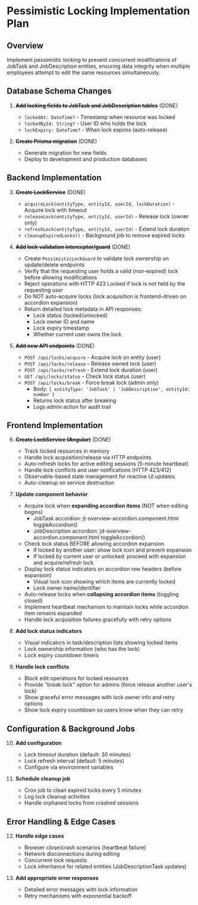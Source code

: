 # Pessimistic Locking Implementation Plan

## Overview

Implement pessimistic locking to prevent concurrent modifications of JobTask and JobDescription entities, ensuring data integrity when multiple employees attempt to edit the same resources simultaneously.

## Database Schema Changes

1. ~~**Add locking fields to JobTask and JobDescription tables**~~ (DONE)

   - `lockedAt: DateTime?` - Timestamp when resource was locked
   - `lockedById: String?` - User ID who holds the lock
   - `lockExpiry: DateTime?` - When lock expires (auto-release)

2. ~~**Create Prisma migration**~~ (DONE)
   - Generate migration for new fields
   - Deploy to development and production databases

## Backend Implementation

3. ~~**Create LockService**~~ (DONE)

   - `acquireLock(entityType, entityId, userId, lockDuration)` - Acquire lock with timeout
   - `releaseLock(entityType, entityId, userId)` - Release lock (owner only)
   - `refreshLock(entityType, entityId, userId)` - Extend lock duration
   - `cleanupExpiredLocks()` - Background job to remove expired locks

4. ~~**Add lock validation interceptor/guard**~~ (DONE)

   - Create `PessimisticLockGuard` to validate lock ownership on update/delete endpoints
   - Verify that the requesting user holds a valid (non-expired) lock before allowing modifications
   - Reject operations with HTTP 423 Locked if lock is not held by the requesting user
   - Do NOT auto-acquire locks (lock acquisition is frontend-driven on accordion expansion)
   - Return detailed lock metadata in API responses:
     - Lock status (locked/unlocked)
     - Lock owner ID and name
     - Lock expiry timestamp
     - Whether current user owns the lock

5. ~~**Add new API endpoints**~~ (DONE)
   - `POST /api/locks/acquire` - Acquire lock on entity (user)
   - `POST /api/locks/release` - Release owned lock (user)
   - `POST /api/locks/refresh` - Extend lock duration (user)
   - `GET /api/locks/status` - Check lock status (user)
   - `POST /api/locks/break` - Force break lock (admin only)
     - Body: `{ entityType: 'JobTask' | 'JobDescription', entityId: number }`
     - Returns lock status after breaking
     - Logs admin action for audit trail

## Frontend Implementation

6. ~~**Create LockService (Angular)**~~ (DONE)

   - Track locked resources in memory
   - Handle lock acquisition/release via HTTP endpoints
   - Auto-refresh locks for active editing sessions (5-minute heartbeat)
   - Handle lock conflicts and user notifications (HTTP 423/412)
   - Observable-based state management for reactive UI updates
   - Auto-cleanup on service destruction

7. **Update component behavior**

   - Acquire lock when **expanding accordion items** (NOT when editing begins)
     - JobTask accordion: jt-overview-accordion.component.html toggleAccordion()
     - JobDescription accordion: jd-overview-accordion.component.html toggleAccordion()
   - Check lock status BEFORE allowing accordion expansion
     - If locked by another user: show lock icon and prevent expansion
     - If locked by current user or unlocked: proceed with expansion and acquire/refresh lock
   - Display lock status indicators on accordion row headers (before expansion)
     - Visual lock icon showing which items are currently locked
     - Lock owner name/identifier
   - Auto-release locks when **collapsing accordion items** (toggling closed)
   - Implement heartbeat mechanism to maintain locks while accordion item remains expanded
   - Handle lock acquisition failures gracefully with retry options

8. **Add lock status indicators**

   - Visual indicators in task/description lists showing locked items
   - Lock ownership information (who has the lock)
   - Lock expiry countdown timers

9. **Handle lock conflicts**
   - Block edit operations for locked resources
   - Provide "break lock" option for admins (force release another user's lock)
   - Show graceful error messages with lock owner info and retry options
   - Show lock expiry countdown so users know when they can retry

## Configuration & Background Jobs

10. **Add configuration**

    - Lock timeout duration (default: 30 minutes)
    - Lock refresh interval (default: 5 minutes)
    - Configure via environment variables

11. **Schedule cleanup job**
    - Cron job to clean expired locks every 5 minutes
    - Log lock cleanup activities
    - Handle orphaned locks from crashed sessions

## Error Handling & Edge Cases

12. **Handle edge cases**

    - Browser close/crash scenarios (heartbeat failure)
    - Network disconnections during editing
    - Concurrent lock requests
    - Lock inheritance for related entities (JobDescriptionTask updates)

13. **Add appropriate error responses**
    - Detailed error messages with lock information
    - Retry mechanisms with exponential backoff
